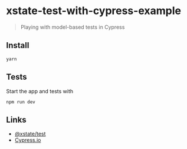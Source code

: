 # xstate-test-with-cypress-example
> Playing with model-based tests in Cypress

## Install

```shell
yarn
```

## Tests

Start the app and tests with

```shell
npm run dev
```

## Links

- [@xstate/test](https://github.com/davidkpiano/xstate/tree/master/packages/xstate-test)
- [Cypress.io](https://www.cypress.io)
